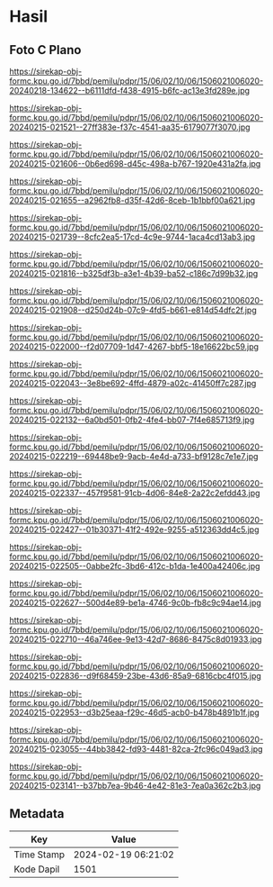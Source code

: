 # Hasil

## Foto C Plano

https://sirekap-obj-formc.kpu.go.id/7bbd/pemilu/pdpr/15/06/02/10/06/1506021006020-20240218-134622--b6111dfd-f438-4915-b6fc-ac13e3fd289e.jpg

https://sirekap-obj-formc.kpu.go.id/7bbd/pemilu/pdpr/15/06/02/10/06/1506021006020-20240215-021521--27ff383e-f37c-4541-aa35-6179077f3070.jpg

https://sirekap-obj-formc.kpu.go.id/7bbd/pemilu/pdpr/15/06/02/10/06/1506021006020-20240215-021606--0b6ed698-d45c-498a-b767-1920e431a2fa.jpg

https://sirekap-obj-formc.kpu.go.id/7bbd/pemilu/pdpr/15/06/02/10/06/1506021006020-20240215-021655--a2962fb8-d35f-42d6-8ceb-1b1bbf00a621.jpg

https://sirekap-obj-formc.kpu.go.id/7bbd/pemilu/pdpr/15/06/02/10/06/1506021006020-20240215-021739--8cfc2ea5-17cd-4c9e-9744-1aca4cd13ab3.jpg

https://sirekap-obj-formc.kpu.go.id/7bbd/pemilu/pdpr/15/06/02/10/06/1506021006020-20240215-021816--b325df3b-a3e1-4b39-ba52-c186c7d99b32.jpg

https://sirekap-obj-formc.kpu.go.id/7bbd/pemilu/pdpr/15/06/02/10/06/1506021006020-20240215-021908--d250d24b-07c9-4fd5-b661-e814d54dfc2f.jpg

https://sirekap-obj-formc.kpu.go.id/7bbd/pemilu/pdpr/15/06/02/10/06/1506021006020-20240215-022000--f2d07709-1d47-4267-bbf5-18e16622bc59.jpg

https://sirekap-obj-formc.kpu.go.id/7bbd/pemilu/pdpr/15/06/02/10/06/1506021006020-20240215-022043--3e8be692-4ffd-4879-a02c-41450ff7c287.jpg

https://sirekap-obj-formc.kpu.go.id/7bbd/pemilu/pdpr/15/06/02/10/06/1506021006020-20240215-022132--6a0bd501-0fb2-4fe4-bb07-7f4e685713f9.jpg

https://sirekap-obj-formc.kpu.go.id/7bbd/pemilu/pdpr/15/06/02/10/06/1506021006020-20240215-022219--69448be9-9acb-4e4d-a733-bf9128c7e1e7.jpg

https://sirekap-obj-formc.kpu.go.id/7bbd/pemilu/pdpr/15/06/02/10/06/1506021006020-20240215-022337--457f9581-91cb-4d06-84e8-2a22c2efdd43.jpg

https://sirekap-obj-formc.kpu.go.id/7bbd/pemilu/pdpr/15/06/02/10/06/1506021006020-20240215-022427--01b30371-41f2-492e-9255-a512363dd4c5.jpg

https://sirekap-obj-formc.kpu.go.id/7bbd/pemilu/pdpr/15/06/02/10/06/1506021006020-20240215-022505--0abbe2fc-3bd6-412c-b1da-1e400a42406c.jpg

https://sirekap-obj-formc.kpu.go.id/7bbd/pemilu/pdpr/15/06/02/10/06/1506021006020-20240215-022627--500d4e89-be1a-4746-9c0b-fb8c9c94ae14.jpg

https://sirekap-obj-formc.kpu.go.id/7bbd/pemilu/pdpr/15/06/02/10/06/1506021006020-20240215-022710--46a746ee-9e13-42d7-8686-8475c8d01933.jpg

https://sirekap-obj-formc.kpu.go.id/7bbd/pemilu/pdpr/15/06/02/10/06/1506021006020-20240215-022836--d9f68459-23be-43d6-85a9-6816cbc4f015.jpg

https://sirekap-obj-formc.kpu.go.id/7bbd/pemilu/pdpr/15/06/02/10/06/1506021006020-20240215-022953--d3b25eaa-f29c-46d5-acb0-b478b4891b1f.jpg

https://sirekap-obj-formc.kpu.go.id/7bbd/pemilu/pdpr/15/06/02/10/06/1506021006020-20240215-023055--44bb3842-fd93-4481-82ca-2fc96c049ad3.jpg

https://sirekap-obj-formc.kpu.go.id/7bbd/pemilu/pdpr/15/06/02/10/06/1506021006020-20240215-023141--b37bb7ea-9b46-4e42-81e3-7ea0a362c2b3.jpg


## Metadata

| Key        | Value               |
| ---------- | ------------------- |
| Time Stamp | 2024-02-19 06:21:02 |
| Kode Dapil | 1501                |



